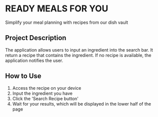 # READY MEALS FOR YOU

Simplify your meal planning with recipes from our dish vault
## Project Description

The application allows users to input an ingredient into the search bar. It return a recipe that contains the ingredient. If no recipe is available, the application notifies the user. 

## How to Use
1. Access the recipe on your device 
2. Input the ingredient you have
3. Click the 'Search Recipe button'
4. Wait for your results, which will be displayed in the lower half of the page